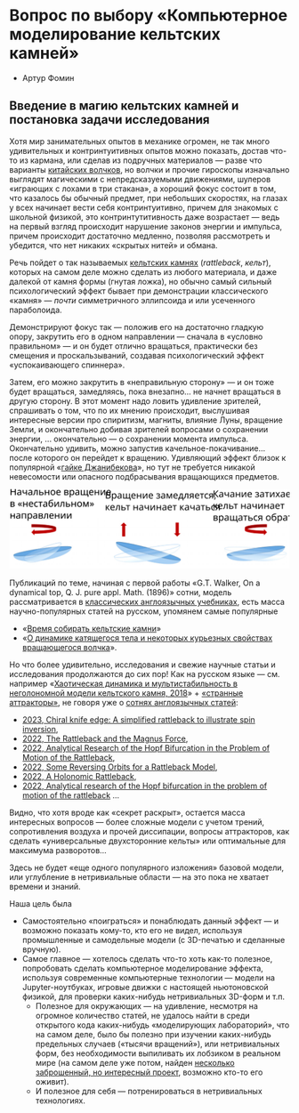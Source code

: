 # Вопрос по выбору «Компьютерное моделирование кельтских камней»
* Артур Фомин


## Введение в магию кельтских камней и постановка задачи исследования

Хотя мир занимательных опытов в механике огромен, не так много удивительных и контринтуитивных опытов можно показать, достав что-то из кармана, или сделав из подручных материалов — разве что варианты [китайских волчков]([https://ru.wikipedia.org/wiki/%D0%9A%D0%B8%D1%82%D0%B0%D0%B9%D1%81%D0%BA%D0%B8%D0%B9_%D0%B2%D0%BE%D0%BB%D1%87%D0%BE%D0%BA), но волчки и прочие гироскопы изначально выглядят магическими с непредсказуемыми движениями, шулеров «играющих с лохами в три стакана», а хороший фокус состоит в том,
что казалось бы обычный предмет, при небольших скоростях, на  глазах у всех начинает вести себя контринтуитивно, причем для знакомых с школьной физикой, это контринтутитивность даже возрастает — ведь на первый взгляд происходит нарушение законов энергии и импульса, причем происходит достаточно медленно, позволяя рассмотреть и убедится, что нет никаких «скрытых нитей» и обмана.

Речь пойдет о так называемых [кельтских камнях](https://ru.wikipedia.org/wiki/%D0%9A%D0%B5%D0%BB%D1%8C%D1%82%D1%81%D0%BA%D0%B8%D0%B9_%D0%BA%D0%B0%D0%BC%D0%B5%D0%BD%D1%8C) (*rattleback*, *кельт*), которых на самом деле можно сделать из любого материала, и даже далекой от камня формы (гнутая ложка), но обычно самый сильный психологический эффект бывает при демонстрации классического «камня» — *почти* симметричного эллипсоида и или усеченного параболоида.

Демонстрируют фокус так — положив его на достаточно гладкую опору, закрутить его в одном направлении — сначала в «условно правильном» — и он будет отлично вращаться, практически без смещения и проскальзываний, создавая психологический эффект «успокаивающего спиннера».

Затем, его можно закрутить в «неправильную сторону» — и он тоже будет вращаться, замедляясь, пока внезапно… не начнет вращаться в другую сторону. В этот момент надо ловить удивление зрителей, спрашивать о том, что по их мнению происходит, выслушивая интересные версии про спиритизм, магниты, влияние Луны, вращение Земли, и окончательно добивая зрителей вопросами о сохранении энергии, ... окончательно — о сохранении момента импульса.
Окончательно удивить, можно запустив качельное-покачивание… после которого он перейдет к вращению.
Удивляющий эффект близок к популярной «[гайке Джанибекова](https://ru.wikipedia.org/wiki/%D0%AD%D1%84%D1%84%D0%B5%D0%BA%D1%82_%D0%94%D0%B6%D0%B0%D0%BD%D0%B8%D0%B1%D0%B5%D0%BA%D0%BE%D0%B2%D0%B0)», но тут не требуется никакой невесомости или опасного подбрасывания вращающихся предметов.

![](pics/rattleback-idea-01.svg)

Публикаций по теме, начиная с первой работы «G.T. Walker, On a dynamical top, Q. J. pure appl. Math. (1896)» сотни, модель рассматривается в [классических
англоязычных учебниках](https://books.google.ru/books/about/Dynamics_Theory_and_Applications.html?id=g99oQgAACAAJ), есть масса научно-популярных статей на русском, упомянем самые популярные
* «[Время собирать кельтские камни](http://www.t-z-n.ru/igryshki/docs/vremya_sobirat.pdf)»
* «[О динамике катящегося
тела и некоторых
курьезных свойствах
вращающегося волчка](https://www.pereplet.ru/nauka/Soros/pdf/9809_096.pdf)».

Но что более удивительно, исследования и свежие научные статьи и исследования продолжаются до сих пор! 
Как на русском языке — см. например «[Хаотическая динамика и мультистабильность в неголономной модели кельтского камня, 2018](https://www.elibrary.ru/item.asp?id=36933478)» + [«странные аттракторы»](https://www.elibrary.ru/item.asp?id=25442297), не говоря уже о [сотнях англоязычных статей](https://www.researchgate.net/search.Search.html?query=rattleback&type=publication&sortBy=RECENCY):

- [2023, Chiral knife edge: A simplified rattleback to illustrate spin inversion](https://www.researchgate.net/publication/376841753_Chiral_knife_edge_A_simplified_rattleback_to_illustrate_spin_inversion), 
- [2022, The Rattleback and the Magnus Force](https://www.researchgate.net/publication/361277369_The_Rattleback_and_the_Magnus_Force), 
- [2022, Analytical Research of the Hopf Bifurcation in the Problem of Motion of the Rattleback](https://www.researchgate.net/publication/361854534_Analytical_Research_of_the_Hopf_Bifurcation_in_the_Problem_of_Motion_of_the_Rattleback), 
- [2022, Some Reversing Orbits for a Rattleback Model](https://www.researchgate.net/publication/360056779_Some_Reversing_Orbits_for_a_Rattleback_Model), 
- [2022, A Holonomic Rattleback](https://www.researchgate.net/publication/359277761_A_Holonomic_Rattleback), 
- [2022, Analytical research of the Hopf bifurcation in the problem of motion of the rattleback](https://www.researchgate.net/publication/362815663_Analytical_research_of_the_Hopf_bifurcation_in_the_problem_of_motion_of_the_rattleback)
… 

Видно, что хотя вроде как «секрет раскрыт», остается масса интересных вопросов — более сложные модели с учетом трений, сопротивления воздуха и прочей диссипации, вопросы аттракторов, как сделать «универсальные двухсторонние кельты» или оптимальные для максимума разворотов… 

Здесь не будет «еще одного популярного изложения» базовой модели, или углубление в нетривиальные области — на это пока не хватает времени и знаний.

Наша цель была
* Самостоятельно «поиграться» и понаблюдать данный эффект — и возможно показать кому-то, кто его не видел, используя промышленные и самодельные модели (с 3D-печатью и сделанные вручную).
* Самое главное — хотелось сделать что-то хоть как-то полезное, попробовать сделать компьютерное моделирование эффекта, используя современные компьютерные технологии — модели на Jupyter-ноутбуках, игровые движки с настоящей ньютоновской физикой, для проверки каких-нибудь нетривиальных 3D-форм и т.п.  
    * Полезное для окружающих — на удивление, несмотря на огромное количество статей, не удалось найти в среди открытого кода каких-нибудь «моделирующих лабораторий», что на самом деле, было бы полезно при изучении каких-нибудь предельных случаев («тысячи вращений»), или нетривиальных форм, без необходимости выпиливать их лобзиком в реальном мире (на самом деле уже потом, найден [несколько заброшенный, но интересный проект](https://simtk.org/projects/simbody), возможно кто-то его оживит).
    * И полезное для себя — потренироваться в нетривиальных технологиях.






















